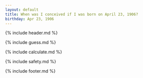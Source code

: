 ```yaml
---
layout: default
title: When was I conceived if I was born on April 23, 1906?
birthday: Apr 23, 1906
---
```


{% include header.md %}

{% include guess.md %}

{% include calculate.md %}

{% include safety.md %}

{% include footer.md %}



